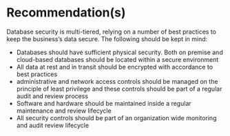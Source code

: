 # Recommendation(s)

Database security is multi-tiered, relying on a number of best practices to keep the business’s data secure. The following should be kept in mind:

- Databases should have sufficient physical security. Both on premise and cloud-based databases should be located within a secure environment
- All data at rest and in transit should be encrypted with accordance to best practices
- administrative and network access controls should be managed on the principle of least privilege and these controls should be part of a regular audit and review process
- Software and hardware should be maintained inside a regular maintenance and review lifecycle
- All security controls should be part of an organization wide monitoring and audit review lifecycle
